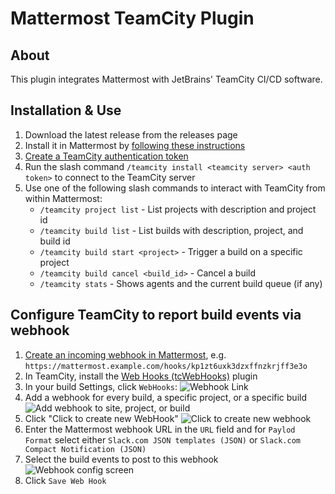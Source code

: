 # Mattermost TeamCity Plugin

## About

This plugin integrates Mattermost with JetBrains' TeamCity CI/CD software. 

## Installation & Use

1. Download the latest release from the releases page
2. Install it in Mattermost by [following these instructions](https://docs.mattermost.com/administration/plugins.html#custom-plugins)
3. [Create a TeamCity authentication token](https://www.jetbrains.com/help/teamcity/managing-your-user-account.html#ManagingyourUserAccount-ManagingAccessTokens)
4. Run the slash command `/teamcity install <teamcity server> <auth token>` to connect to the TeamCity server 
5. Use one of the following slash commands to interact with TeamCity from within Mattermost:
 	- `/teamcity project list` - List projects with description and project id
 	- `/teamcity build list` - List builds with description, project, and build id
	- `/teamcity build start <project>` - Trigger a build on a specific project
	- `/teamcity build cancel <build_id>` - Cancel a build
	- `/teamcity stats` - Shows agents and the current build queue (if any)

## Configure TeamCity to report build events via webhook

1. [Create an incoming webhook in Mattermost](https://docs.mattermost.com/developer/webhooks-incoming.html), e.g. `https://mattermost.example.com/hooks/kp1zt6uxk3dzxffnzkrjff3e3o`
2. In TeamCity, install the [Web Hooks (tcWebHooks)](https://plugins.jetbrains.com/plugin/8948-web-hooks-tcwebhooks-/) plugin
3. In your build Settings, click `WebHooks`: ![Webhook Link](https://i.imgur.com/9BdzzmG.png)
4. Add a webhook for every build, a specific project, or a specific build ![Add webhook to site, project, or build](https://i.imgur.com/04dlOuc.png)
5. Click "Click to create new WebHook" ![Click to create new webhook](https://i.imgur.com/nDEGmDx.png)
6. Enter the Mattermost webhook URL in the `URL` field and for `Paylod Format` select either `Slack.com JSON templates (JSON)` or `Slack.com Compact Notification (JSON)`
7. Select the build events to post to this webhook ![Webhook config screen](https://i.imgur.com/W9yaOm6.png)
8. Click `Save Web Hook`


